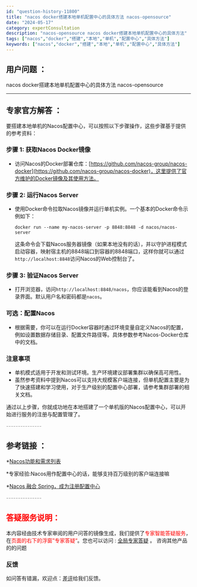 ```yaml
---
id: "question-history-11800"
title: "nacos docker搭建本地单机配置中心的具体方法 nacos-opensource"
date: "2024-05-17"
category: expertConsultation
description: "nacos-opensource nacos docker搭建本地单机配置中心的具体方法"
tags: ["nacos","docker","搭建","本地","单机","配置中心","具体方法"]
keywords: ["nacos","docker","搭建","本地","单机","配置中心","具体方法"]
---
```


## 用户问题 ： 
 nacos docker搭建本地单机配置中心的具体方法 nacos-opensource 

---------------
## 专家官方解答 ：

要搭建本地单机的Nacos配置中心，可以按照以下步骤操作，这些步骤基于提供的参考资料：

### 步骤 1: 获取Nacos Docker镜像
- 访问Nacos的Docker部署仓库：[https://github.com/nacos-group/nacos-docker](https://github.com/nacos-group/nacos-docker)，这里提供了官方维护的Docker镜像及其使用方法。

### 步骤 2: 运行Nacos Server
- 使用Docker命令拉取Nacos镜像并运行单机实例。一个基本的Docker命令示例如下：
  ```
  docker run --name my-nacos-server -p 8848:8848 -d nacos/nacos-server
  ```
  这条命令会下载Nacos服务器镜像（如果本地没有的话），并以守护进程模式启动容器，映射宿主机的8848端口到容器的8848端口，这样你就可以通过`http://localhost:8848`访问Nacos的Web控制台了。

### 步骤 3: 验证Nacos Server
- 打开浏览器，访问`http://localhost:8848/nacos`，你应该能看到Nacos的登录界面。默认用户名和密码都是`nacos`。
  
### 可选：配置Nacos
- 根据需要，你可以在运行Docker容器时通过环境变量自定义Nacos的配置，例如设置数据存储目录、配置文件路径等。具体参数参考Nacos-Docker仓库中的文档。

### 注意事项
- 单机模式适用于开发和测试环境。生产环境建议部署集群以确保高可用性。
- 虽然参考资料中提到Nacos可以支持大规模客户端连接，但单机配置主要是为了快速搭建和学习使用，对于生产级别的配置中心部署，请参考集群部署的相关文档。

通过以上步骤，你就成功地在本地搭建了一个单机版的Nacos配置中心，可以开始进行服务的注册与配置管理了。


<font color="#949494">---------------</font> 


## 参考链接 ：

*[Nacos功能和需求列表](https://nacos.io/docs/latest/archive/feature-list)
 
 *专家经验:Nacos用作配置中心的话，能够支持百万级别的客户端连接嘛 
 
 *[Nacos 融合 Spring，成为注册配置中心](https://nacos.io/docs/latest/ecology/use-nacos-with-spring)


 <font color="#949494">---------------</font> 
 


## <font color="#FF0000">答疑服务说明：</font> 

本内容经由技术专家审阅的用户问答的镜像生成，我们提供了<font color="#FF0000">专家智能答疑服务</font>，在<font color="#FF0000">页面的右下的浮窗”专家答疑“</font>。您也可以访问 : [全局专家答疑](https://opensource.alibaba.com/chatBot) 。 咨询其他产品的的问题

### 反馈
如问答有错漏，欢迎点：[差评](https://ai.nacos.io/user/feedbackByEnhancerGradePOJOID?enhancerGradePOJOId=13804)给我们反馈。
